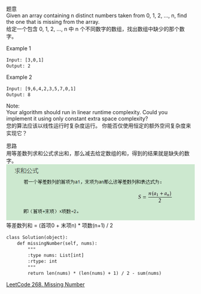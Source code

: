 题意  
Given an array containing n distinct numbers taken from 0, 1, 2, ..., n, find the one that is missing from the array.  
给定一个包含 0, 1, 2, ..., n 中 n 个不同数字的数组，找出数组中缺少的那个数字。

Example 1
```
Input: [3,0,1]  
Output: 2  
```
Example 2
```
Input: [9,6,4,2,3,5,7,0,1]  
Output: 8
```
Note:  
Your algorithm should run in linear runtime complexity. Could you implement it using only constant extra space complexity?  
您的算法应该以线性运行时复杂度运行。 你能否仅使用恒定的额外空间复杂度来实现它？

思路  
用等差数列求和公式求出和，那么减去给定数组的和，得到的结果就是缺失的数字。
![等差数列求和公式](https://github.com/fangweiren/LeetCode-Python/blob/master/screenshots/dengchashulieqiuhe.png)
等差数列和 = (首项0 + 末项n) * 项数(n+1) / 2 

```
class Solution(object):
    def missingNumber(self, nums):
        """
        :type nums: List[int]
        :rtype: int
        """
        return len(nums) * (len(nums) + 1) / 2 - sum(nums)
```

[LeetCode 268. Missing Number](https://leetcode.com/problems/missing-number/description/)
